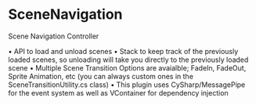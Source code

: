 # SceneNavigation
Scene Navigation Controller 

• API to load and unload scenes 
• Stack to keep track of the previously loaded scenes, so unloading will take you directly to the previously loaded scene 
• Multiple Scene Transition Options are avaialble; FadeIn, FadeOut, Sprite Animation, etc (you can always custom ones in the SceneTransitionUtility.cs class)
• This plugin uses CySharp/MessagePipe for the event system as well as VContainer for dependency injection
